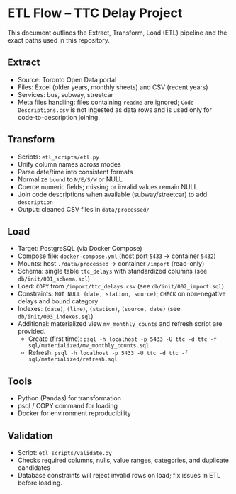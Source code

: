 # ETL Flow – TTC Delay Project

This document outlines the Extract, Transform, Load (ETL) pipeline and the exact paths used in this repository.

## Extract

- Source: Toronto Open Data portal
- Files: Excel (older years, monthly sheets) and CSV (recent years)
- Services: bus, subway, streetcar
- Meta files handling: files containing `readme` are ignored; `Code Descriptions.csv` is not ingested as data rows and is used only for code-to-description joining.

## Transform

- Scripts: `etl_scripts/etl.py`
- Unify column names across modes
- Parse date/time into consistent formats
- Normalize `bound` to `N/E/S/W` or NULL
- Coerce numeric fields; missing or invalid values remain NULL
- Join code descriptions when available (subway/streetcar) to add `description`
- Output: cleaned CSV files in `data/processed/`

## Load

- Target: PostgreSQL (via Docker Compose)
- Compose file: `docker-compose.yml` (host port `5433` → container `5432`)
- Mounts: host `./data/processed` → container `/import` (read-only)
- Schema: single table `ttc_delays` with standardized columns (see `db/init/001_schema.sql`)
- Load: `COPY` from `/import/ttc_delays.csv` (see `db/init/002_import.sql`)
- Constraints: `NOT NULL (date, station, source)`; `CHECK` on non-negative delays and bound category
- Indexes: `(date)`, `(line)`, `(station)`, `(source, date)` (see `db/init/003_indexes.sql`)
- Additional: materialized view `mv_monthly_counts` and refresh script are provided.
  - Create (first time): `psql -h localhost -p 5433 -U ttc -d ttc -f sql/materialized/mv_monthly_counts.sql`
  - Refresh: `psql -h localhost -p 5433 -U ttc -d ttc -f sql/materialized/refresh.sql`

## Tools

- Python (Pandas) for transformation
- psql / COPY command for loading
- Docker for environment reproducibility

## Validation

- Script: `etl_scripts/validate.py`
- Checks required columns, nulls, value ranges, categories, and duplicate candidates
- Database constraints will reject invalid rows on load; fix issues in ETL before loading.
